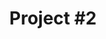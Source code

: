 ---
title: "Project #2"
description: ""
order: 2
featured: false

image: #/assets/images/portfolio/pd_
image-caption: ""
summary-description: ""
summary-company: ""
summary-role: ""
summary-tools: ""
---